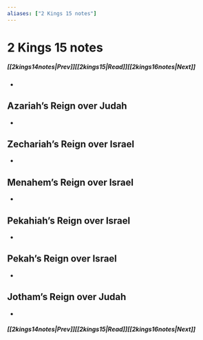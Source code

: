 ```yaml
---
aliases: ["2 Kings 15 notes"]
---
```

# 2 Kings 15 notes
##### <span class=arrow-left></span>[[2kings14notes|Prev]]<span class=navigation-separator></span>[[2kings15|Read]]<span class=navigation-separator></span>[[2kings16notes|Next]]<span class=arrow-right></span>
- 
## Azariah’s Reign over Judah
- 
## Zechariah’s Reign over Israel
- 
## Menahem’s Reign over Israel
- 
## Pekahiah’s Reign over Israel
- 
## Pekah’s Reign over Israel
- 
## Jotham’s Reign over Judah
- 
##### <span class=arrow-left></span>[[2kings14notes|Prev]]<span class=navigation-separator></span>[[2kings15|Read]]<span class=navigation-separator></span>[[2kings16notes|Next]]<span class=arrow-right></span>